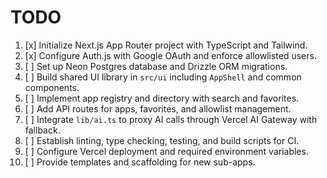 # TODO
1. [x] Initialize Next.js App Router project with TypeScript and Tailwind.
2. [x] Configure Auth.js with Google OAuth and enforce allowlisted users.
3. [ ] Set up Neon Postgres database and Drizzle ORM migrations.
4. [ ] Build shared UI library in `src/ui` including `AppShell` and common components.
5. [ ] Implement app registry and directory with search and favorites.
6. [ ] Add API routes for apps, favorites, and allowlist management.
7. [ ] Integrate `lib/ai.ts` to proxy AI calls through Vercel AI Gateway with fallback.
8. [ ] Establish linting, type checking, testing, and build scripts for CI.
9. [ ] Configure Vercel deployment and required environment variables.
10. [ ] Provide templates and scaffolding for new sub-apps.
